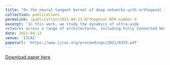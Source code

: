 ```yaml
---
title: "On the neural tangent kernel of deep networks with orthogonal initialization"
collection: publications
permalink: /publication/2021-04-13-Orthogonal-NTK-number-4
excerpt: 'In this work, we study the dynamics of ultra-wide
networks across a range of architectures, including Fully Connected Networks (FCNs) and Convolutional Neural Networks (CNNs) with orthogonal initialization via neural tangent kernel (NTK).'
date: 2021-04-13
venue: 'IJCAI'
paperurl: 'https://www.ijcai.org/proceedings/2021/0355.pdf'
---
```


[Download paper here](https://arxiv.org/pdf/2004.05867.pdf)

